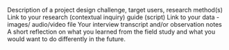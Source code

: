 Description of a project design challenge, target users, research method(s)
Link to your research (contextual inquiry) guide (script)
Link to your data - images/ audio/video file
Your interview transcript and/or observation notes
A short reflection on what you learned from the field study and what you would want to do differently in the future.

